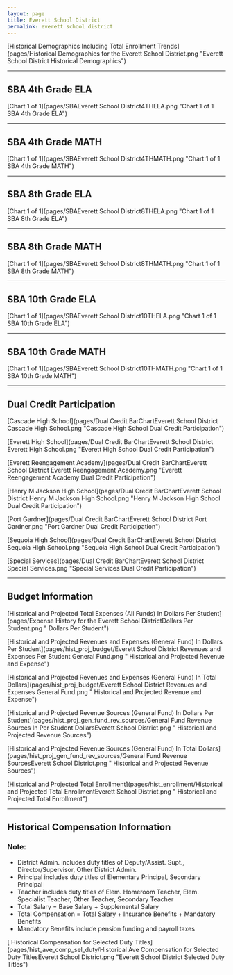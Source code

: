 ```yaml
---
layout: page
title: Everett School District
permalink: everett school district
---
```



[Historical Demographics Including Total Enrollment Trends](pages/Historical Demographics for the Everett School District.png "Everett School District Historical Demographics")

___

## SBA 4th Grade ELA

[Chart 1 of 1](pages/SBAEverett School District4THELA.png "Chart 1 of 1 SBA 4th Grade ELA")


___

## SBA 4th Grade MATH

[Chart 1 of 1](pages/SBAEverett School District4THMATH.png "Chart 1 of 1 SBA 4th Grade MATH")


___

## SBA 8th Grade ELA

[Chart 1 of 1](pages/SBAEverett School District8THELA.png "Chart 1 of 1 SBA 8th Grade ELA")


___

## SBA 8th Grade MATH

[Chart 1 of 1](pages/SBAEverett School District8THMATH.png "Chart 1 of 1 SBA 8th Grade MATH")


___

## SBA 10th Grade ELA

[Chart 1 of 1](pages/SBAEverett School District10THELA.png "Chart 1 of 1 SBA 10th Grade ELA")


___

## SBA 10th Grade MATH

[Chart 1 of 1](pages/SBAEverett School District10THMATH.png "Chart 1 of 1 SBA 10th Grade MATH")


___

## Dual Credit Participation

[Cascade High School](pages/Dual Credit BarChartEverett School District Cascade High School.png "Cascade High School Dual Credit Participation")

[Everett High School](pages/Dual Credit BarChartEverett School District Everett High School.png "Everett High School Dual Credit Participation")

[Everett Reengagement Academy](pages/Dual Credit BarChartEverett School District Everett Reengagement Academy.png "Everett Reengagement Academy Dual Credit Participation")

[Henry M Jackson High School](pages/Dual Credit BarChartEverett School District Henry M Jackson High School.png "Henry M Jackson High School Dual Credit Participation")

[Port Gardner](pages/Dual Credit BarChartEverett School District Port Gardner.png "Port Gardner Dual Credit Participation")

[Sequoia High School](pages/Dual Credit BarChartEverett School District Sequoia High School.png "Sequoia High School Dual Credit Participation")

[Special Services](pages/Dual Credit BarChartEverett School District Special Services.png "Special Services Dual Credit Participation")


___

## Budget Information

[Historical and Projected Total Expenses (All Funds) In Dollars Per Student](pages/Expense History for the Everett School DistrictDollars Per Student.png " Dollars Per Student")

[Historical and Projected Revenues and Expenses (General Fund) In Dollars Per Student](pages/hist_proj_budget/Everett School District Revenues and Expenses Per Student General Fund.png " Historical and Projected Revenue and Expense")

[Historical and Projected Revenues and Expenses (General Fund) In Total Dollars](pages/hist_proj_budget/Everett School District Revenues and Expenses General Fund.png " Historical and Projected Revenue and Expense")

[Historical and Projected Revenue Sources (General Fund) In Dollars Per Student](pages/hist_proj_gen_fund_rev_sources/General Fund Revenue Sources In Per Student DollarsEverett School District.png " Historical and Projected Revenue Sources")

[Historical and Projected Revenue Sources (General Fund) In Total Dollars](pages/hist_proj_gen_fund_rev_sources/General Fund Revenue SourcesEverett School District.png " Historical and Projected Revenue Sources")

[Historical and Projected Total Enrollment](pages/hist_enrollment/Historical and Projected Total EnrollmentEverett School District.png " Historical and Projected Total Enrollment")


___

## Historical Compensation Information
### Note:
- District Admin. includes duty titles of Deputy/Assist. Supt., Director/Supervisor, Other District Admin.
- Principal includes duty titles of Elementary Principal, Secondary Principal
- Teacher includes duty titles of Elem. Homeroom Teacher, Elem. Specialist Teacher, Other Teacher, Secondary Teacher
- Total Salary = Base Salary + Supplemental Salary
- Total Compensation = Total Salary + Insurance Benefits + Mandatory Benefits
- Mandatory Benefits include pension funding and payroll taxes

[ Historical Compensation for Selected Duty Titles](pages/hist_ave_comp_sel_duty/Historical Ave Compensation for Selected Duty TitlesEverett School District.png "Everett School District Selected Duty Titles")

